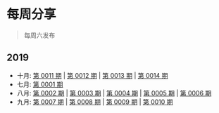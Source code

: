 # 每周分享

> 每周六发布

## 2019

- 十月: [第 0011 期](2019/10/05.md) | [第 0012 期](2019/10/12.md) | [第 0013 期](2019/10/19.md) | [第 0014 期](2019/10/26.md)
- 七月: [第 0001 期](2019/07/27.md)
- 八月: [第 0002 期](2019/08/03.md) | [第 0003 期](2019/08/10.md) | [第 0004 期](2019/08/17.md) | [第 0005 期](2019/08/24.md) | [第 0006 期](2019/08/31.md)
- 九月: [第 0007 期](2019/09/07.md) | [第 0008 期](2019/09/14.md) | [第 0009 期](2019/09/21.md) | [第 0010 期](2019/09/28.md)

